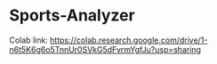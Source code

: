 # Sports-Analyzer
 Colab link: https://colab.research.google.com/drive/1-n6t5K6g6o5TnnUr0SVkG5dFvrmYgfJu?usp=sharing

 
